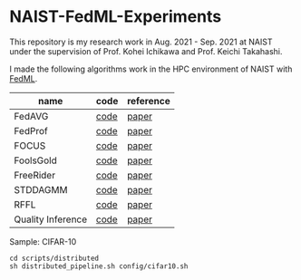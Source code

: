 # NAIST-FedML-Experiments

This repository is my research work in Aug. 2021 - Sep. 2021 at NAIST under the supervision of Prof. Kohei Ichikawa and Prof. Keichi Takahashi. 

I made the following algorithms work in the HPC environment of NAIST with [FedML](https://github.com/FedML-AI/FedML).

|name|code|reference|
|----|----|---------|
|FedAVG|[code](src/distributed/fedavg)|[paper](https://arxiv.org/pdf/1602.05629.pdf)|
|FedProf|[code](src/standalone/fedprof)|[paper](https://arxiv.org/abs/2102.01733)|
|FOCUS|[code](src/standalone/focus)|[paper](https://link.springer.com/chapter/10.1007/978-3-030-63076-8_8)|
|FoolsGold|[code](src/distributed/foolsgold)|[paper](https://arxiv.org/abs/1808.04866)|
|FreeRider|[code](src/distributed/freerider)|[paper](https://arxiv.org/abs/1911.12560)|
|STDDAGMM|[code](src/distributed/autoencoder)|[paper](https://arxiv.org/abs/1911.12560)|
|RFFL|[code](src/distributed/rffl)|[paper](https://arxiv.org/pdf/2011.10464v2.pdf)|
|Quality Inference|[code](src/qualityinference)|[paper](https://arxiv.org/abs/2007.06236)|

Sample: CIFAR-10
```
cd scripts/distributed
sh distributed_pipeline.sh config/cifar10.sh
```
